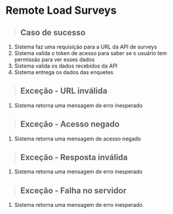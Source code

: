 # Remote Load Surveys

> ## Caso de sucesso
1.  Sistema faz uma requisição para a URL da API de surveys
2.  Sistema valida o token de acesso para saber se o usuário tem permissão para ver esses dados
3.  Sistema valida os dados recebidos da API
4.  Sistema entrega os dados das enquetes

> ## Exceção - URL inválida
1.  Sistema retorna uma mensagem de erro inesperado

> ## Exceção - Acesso negado
1.  Sistema retorna uma mensagem de acesso negado

> ## Exceção - Resposta inválida
1.  Sistema retorna uma mensagem de erro inesperado

> ## Exceção - Falha no servidor
1.  Sistema retorna uma mensagem de erro inesperado
